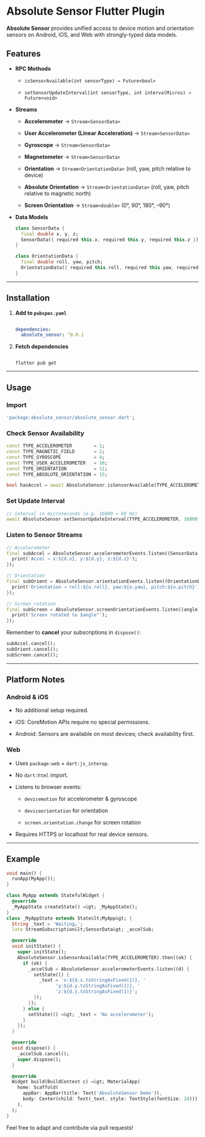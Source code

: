 <h1 data-start="0" data-end="32">Absolute Sensor Flutter Plugin</h1>
<p data-start="34" data-end="176"><strong data-start="34" data-end="53">Absolute Sensor</strong> provides unified access to device motion and orientation sensors on Android, iOS, and Web with strongly-typed data models.</p>

<h2 data-start="384" data-end="395">Features</h2>
<ul data-start="397" data-end="1356">
<li data-start="397" data-end="556">
<p data-start="399" data-end="416"><strong data-start="399" data-end="414">RPC Methods</strong></p>
<ul data-start="419" data-end="556">
<li data-start="419" data-end="473">
<p data-start="421" data-end="473"><code data-start="421" data-end="471">isSensorAvailable(int sensorType) → Future&lt;bool&gt;</code></p>
</li>
<li data-start="476" data-end="556">
<p data-start="478" data-end="556"><code data-start="478" data-end="554">setSensorUpdateInterval(int sensorType, int intervalMicros) → Future&lt;void&gt;</code></p>
</li>
</ul>
</li>
<li data-start="558" data-end="1046">
<p data-start="560" data-end="573"><strong data-start="560" data-end="571">Streams</strong></p>
<ul data-start="576" data-end="1046">
<li data-start="576" data-end="620">
<p data-start="578" data-end="620"><strong data-start="578" data-end="595">Accelerometer</strong> → <code data-start="598" data-end="618">Stream&lt;SensorData&gt;</code></p>
</li>
<li data-start="623" data-end="694">
<p data-start="625" data-end="694"><strong data-start="625" data-end="669">User Accelerometer (Linear Acceleration)</strong> → <code data-start="672" data-end="692">Stream&lt;SensorData&gt;</code></p>
</li>
<li data-start="697" data-end="737">
<p data-start="699" data-end="737"><strong data-start="699" data-end="712">Gyroscope</strong> → <code data-start="715" data-end="735">Stream&lt;SensorData&gt;</code></p>
</li>
<li data-start="740" data-end="783">
<p data-start="742" data-end="783"><strong data-start="742" data-end="758">Magnetometer</strong> → <code data-start="761" data-end="781">Stream&lt;SensorData&gt;</code></p>
</li>
<li data-start="786" data-end="871">
<p data-start="788" data-end="871"><strong data-start="788" data-end="803">Orientation</strong> → <code data-start="806" data-end="831">Stream&lt;OrientationData&gt;</code> (roll, yaw, pitch relative to device)</p>
</li>
<li data-start="874" data-end="976">
<p data-start="876" data-end="976"><strong data-start="876" data-end="900">Absolute Orientation</strong> → <code data-start="903" data-end="928">Stream&lt;OrientationData&gt;</code> (roll, yaw, pitch relative to magnetic north)</p>
</li>
<li data-start="979" data-end="1046">
<p data-start="981" data-end="1046"><strong data-start="981" data-end="1003">Screen Orientation</strong> → <code data-start="1006" data-end="1022">Stream&lt;double&gt;</code> (0°, 90°, 180°, –90°)</p>
</li>
</ul>
</li>
<li data-start="1048" data-end="1356">
<p data-start="1050" data-end="1067"><strong data-start="1050" data-end="1065">Data Models</strong></p>

```dart
class SensorData {
  final double x, y, z;
  SensorData({ required this.x, required this.y, required this.z });
}

class OrientationData {
  final double roll, yaw, pitch;
  OrientationData({ required this.roll, required this.yaw, required this.pitch });
}
``` 

</li>
</ul>
<hr data-start="1358" data-end="1361">
<h2 data-start="1363" data-end="1378">Installation</h2>
<ol data-start="1380" data-end="1966">
<li data-start="1380" data-end="1508">
<p data-start="1383" data-end="1410"><strong data-start="1383" data-end="1408">Add to <code data-start="1392" data-end="1406">pubspec.yaml</code></strong></p>


```yaml

dependencies:
  absolute_sensor: ^0.0.1

```

  

<li data-start="1906" data-end="1966">
<p data-start="1909" data-end="1933"><strong data-start="1909" data-end="1931">Fetch dependencies</strong></p>

```shell

flutter pub get

```
  
</li>
</ol>
<hr data-start="1968" data-end="1971">
<h2 data-start="1973" data-end="1981">Usage</h2>
<h3 data-start="1983" data-end="1993">Import</h3>


  ```dart
'package:absolute_sensor/absolute_sensor.dart';

```

<h3 data-start="2063" data-end="2092">Check Sensor Availability</h3>

```dart
const TYPE_ACCELEROMETER        = 1;
const TYPE_MAGNETIC_FIELD       = 2;
const TYPE_GYROSCOPE            = 4;
const TYPE_USER_ACCELEROMETER   = 10;
const TYPE_ORIENTATION          = 11;
const TYPE_ABSOLUTE_ORIENTATION = 15;

bool hasAccel = await AbsoluteSensor.isSensorAvailable(TYPE_ACCELEROMETER);

```

<h3 data-start="2458" data-end="2481">Set Update Interval</h3>

```dart
// interval in microseconds (e.g. 16000 ≈ 60 Hz)
await AbsoluteSensor.setSensorUpdateInterval(TYPE_ACCELEROMETER, 16000);

```

<h3 data-start="2618" data-end="2646">Listen to Sensor Streams</h3>

```dart
// Accelerometer
final subAccel = AbsoluteSensor.accelerometerEvents.listen((SensorData d) {
  print('Accel → x:${d.x}, y:${d.y}, z:${d.z}');
});

// Orientation
final subOrient = AbsoluteSensor.orientationEvents.listen((OrientationData o) {
  print('Orientation → roll:${o.roll}, yaw:${o.yaw}, pitch:${o.pitch}');
});

// Screen rotation
final subScreen = AbsoluteSensor.screenOrientationEvents.listen((angle) {
  print('Screen rotated to $angle°');
});
```


<p data-start="3116" data-end="3173">Remember to <strong data-start="3128" data-end="3138">cancel</strong> your subscriptions in <code data-start="3161" data-end="3172">dispose()</code>:</p>


```dart
subAccel.cancel();
subOrient.cancel();
subScreen.cancel();
```


<hr data-start="3246" data-end="3249">
<h2 data-start="3251" data-end="3268">Platform Notes</h2>
<h3 data-start="3270" data-end="3287">Android &amp; iOS</h3>
<ul data-start="3288" data-end="3450">
<li data-start="3288" data-end="3319">
<p data-start="3290" data-end="3319">No additional setup required.</p>
</li>
<li data-start="3320" data-end="3374">
<p data-start="3322" data-end="3374">iOS: CoreMotion APIs require no special permissions.</p>
</li>
<li data-start="3375" data-end="3450">
<p data-start="3377" data-end="3450">Android: Sensors are available on most devices; check availability first.</p>
</li>
</ul>
<h3 data-start="3452" data-end="3459">Web</h3>
<ul data-start="3460" data-end="3751">
<li data-start="3460" data-end="3501">
<p data-start="3462" data-end="3501">Uses <code data-start="3467" data-end="3480">package:web</code> + <code data-start="3483" data-end="3500">dart:js_interop</code>.</p>
</li>
<li data-start="3502" data-end="3526">
<p data-start="3504" data-end="3526">No <code data-start="3507" data-end="3518">dart:html</code> import.</p>
</li>
<li data-start="3527" data-end="3696">
<p data-start="3529" data-end="3555">Listens to browser events:</p>
<ul data-start="3558" data-end="3696">
<li data-start="3558" data-end="3604">
<p data-start="3560" data-end="3604"><code data-start="3560" data-end="3574">devicemotion</code> for accelerometer &amp; gyroscope</p>
</li>
<li data-start="3607" data-end="3644">
<p data-start="3609" data-end="3644"><code data-start="3609" data-end="3628">deviceorientation</code> for orientation</p>
</li>
<li data-start="3647" data-end="3696">
<p data-start="3649" data-end="3696"><code data-start="3649" data-end="3676">screen.orientation.change</code> for screen rotation</p>
</li>
</ul>
</li>
<li data-start="3697" data-end="3751">
<p data-start="3699" data-end="3751">Requires HTTPS or localhost for real device sensors.</p>
</li>
</ul>
<hr data-start="3753" data-end="3756">
<h2 data-start="3758" data-end="3768">Example</h2>

```dart
void main() {
  runApp(MyApp());
}

class MyApp extends StatefulWidget {
  @override
  _MyAppState createState() =&gt; _MyAppState();
}
class _MyAppState extends State&lt;MyApp&gt; {
  String _text = 'Waiting…';
  late StreamSubscription&lt;SensorData&gt; _accelSub;

  @override
  void initState() {
    super.initState();
    AbsoluteSensor.isSensorAvailable(TYPE_ACCELEROMETER).then((ok) {
      if (ok) {
        _accelSub = AbsoluteSensor.accelerometerEvents.listen((d) {
          setState(() {
            _text = 'x:${d.x.toStringAsFixed(1)}, '
                  'y:${d.y.toStringAsFixed(1)}, '
                  'z:${d.z.toStringAsFixed(1)}';
          });
        });
      } else {
        setState(() =&gt; _text = 'No accelerometer');
      }
    });
  }

  @override
  void dispose() {
    _accelSub.cancel();
    super.dispose();
  }

  @override
  Widget build(BuildContext c) =&gt; MaterialApp(
    home: Scaffold(
      appBar: AppBar(title: Text('AbsoluteSensor Demo')),
      body: Center(child: Text(_text, style: TextStyle(fontSize: 24))),
    ),
  );
}
```


Feel free to adapt and contribute via pull requests!</p>
